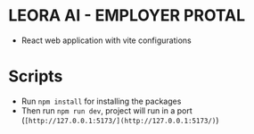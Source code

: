 # LEORA AI - EMPLOYER PROTAL

- React web application with vite configurations

# Scripts

- Run `npm install` for installing the packages
- Then run `npm run dev`, project will run in a port (`[http://127.0.0.1:5173/](http://127.0.0.1:5173/)`)

